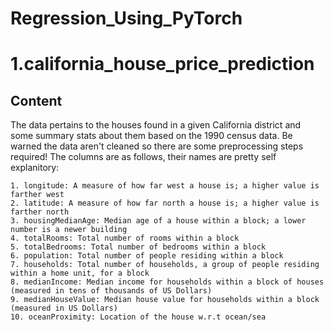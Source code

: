 # Regression_Using_PyTorch

# 1.california_house_price_prediction

## Content
The data pertains to the houses found in a given California district and some summary stats about them based on the 1990 census data. Be warned the data aren't cleaned so there are some preprocessing steps required! The columns are as follows, their names are pretty self explanitory:

    1. longitude: A measure of how far west a house is; a higher value is farther west
    2. latitude: A measure of how far north a house is; a higher value is farther north
    3. housingMedianAge: Median age of a house within a block; a lower number is a newer building
    4. totalRooms: Total number of rooms within a block
    5. totalBedrooms: Total number of bedrooms within a block
    6. population: Total number of people residing within a block
    7. households: Total number of households, a group of people residing within a home unit, for a block
    8. medianIncome: Median income for households within a block of houses (measured in tens of thousands of US Dollars)
    9. medianHouseValue: Median house value for households within a block (measured in US Dollars)
    10. oceanProximity: Location of the house w.r.t ocean/sea
